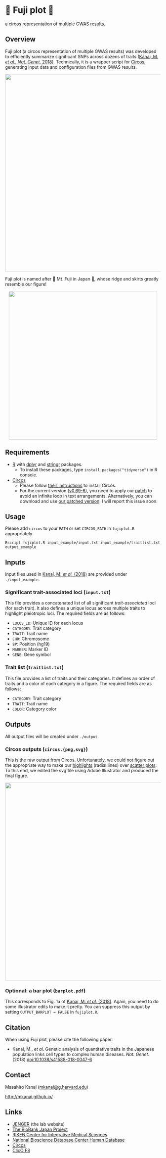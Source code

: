 # :mount_fuji: Fuji plot :mount_fuji:
a circos representation of multiple GWAS results.

## Overview
Fuji plot (a circos representation of multiple GWAS results) was developed to efficiently summarize significant SNPs across dozens of traits ([Kanai, M. *et al*., *Nat. Genet.* 2018](http://dx.doi.org/10.1038/s41588-018-0047-6)). Technically, it is a wrapper script for [Circos](http://circos.ca/), generating input data and configuration files from GWAS results.

<p align="center"><img src="https://mkanai.github.io/assets/img/Kanai2018_Fig1.svg" width="640px"></p>

Fuji plot is named after :mount_fuji: Mt. Fuji in Japan :mount_fuji:, whose ridge and skirts greatly resemble our figure!

<p align="center"><img src="https://i.imgur.com/QXlnKZk.jpg" width="480px"></p>

## Requirements
* [R](https://www.r-project.org/) with [dplyr](https://github.com/tidyverse/dplyr) and [stringr](https://github.com/tidyverse/stringr) packages.
  * To install these packages, type `install.packages("tidyverse")` in R console.
* [Circos](http://circos.ca/)
  * Please follow [their instructions](http://circos.ca/documentation/tutorials/configuration/installation/) to install Circos.
  * For the current version ([v0.69-6](http://circos.ca/distribution/circos-0.69-6.tgz)), you need to apply our [patch](https://gist.github.com/mkanai/be05f40f933112bfb70bb08076cdaa00) to avoid an infinite loop in text arrangements. Alternatively, you can download and use [our patched version](https://www.dropbox.com/s/z6jdwhj0o570fp8/circos-0.69-6-kanai.tgz?dl=0). I will report this issue soon.

## Usage
Please add `circos` to your `PATH` or set `CIRCOS_PATH` in `fujiplot.R` appropriately.

```{sh}
Rscript fujiplot.R input_example/input.txt input_example/traitlist.txt output_example
```

## Inputs

Input files used in [Kanai, M. *et al.* (2018)](http://dx.doi.org/10.1038/s41588-018-0047-6) are provided under `./input_example`.

### Significant trait-associated loci (`input.txt`)

This file provides a concatenated list of all significant *trait-associated* loci (for each trait). It also defines a unique locus across multiple traits to highlight pleiotropic loci. The required fields are as follows:

* `LOCUS_ID`: Unique ID for each locus
* `CATEGORY`: Trait category
* `TRAIT`: Trait name
* `CHR`: Chromosome
* `BP`: Position (hg19)
* `MARKER`: Marker ID
* `GENE`: Gene symbol


### Trait list (`traitlist.txt`)

This file provides a list of traits and their categories. It defines an order of traits and a color of each category in a figure. The required fields are as follows:

* `CATEGORY`: Trait category
* `TRAIT`: Trait name
* `COLOR`: Category color

## Outputs

All output files will be created under `./output`.


### Circos outputs (`circos.{png,svg}`)
This is the raw output from Circos. Unfortunately, we could not figure out the appropriate way to make our [highlights](http://circos.ca/documentation/tutorials/highlights/) (radial lines) over [scatter plots](http://circos.ca/documentation/tutorials/2d_tracks/scatter_plots/). To this end, we edited the svg file using Adobe Illustrator and produced the final figure.

<p align="center"><img src="output_example/circos.svg" width="640px"></p>


### Optional: a bar plot (`barplot.pdf`)

This corresponds to Fig. 1a of [Kanai, M. *et al.* (2018)](http://dx.doi.org/10.1038/s41588-018-0047-6). Again, you need to do some Illustrator edits to make it pretty. You can suppress this output by setting `OUTPUT_BARPLOT = FALSE` in `fujiplot.R`.


## Citation
When using Fuji plot, please cite the following paper.

* Kanai, M., *et al*. Genetic analysis of quantitative traits in the Japanese population links cell types to complex human diseases. *Nat. Genet.* (2018) [doi:10.1038/s41588-018-0047-6](http://dx.doi.org/10.1038/s41588-018-0047-6)

## Contact
Masahiro Kanai (mkanai@g.harvard.edu)

http://mkanai.github.io/

## Links
* [JENGER](http://jenger.riken.jp/en/) (the lab website)
* [The BioBank Japan Project](https://biobankjp.org/english/index.html)
* [RIKEN Center for Integrative Medical Sciences](http://www.ims.riken.jp/english/)
* [National Bioscience Database Center Human Database](https://humandbs.biosciencedbc.jp/en/)
* [Circos](http://circos.ca/)
* [ClicO FS](http://codoncloud.com:3000/)
